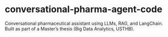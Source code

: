# conversational-pharma-agent-code
Conversational pharmaceutical assistant using LLMs, RAG, and LangChain. Built as part of a Master’s thesis (Big Data Analytics, USTHB).
